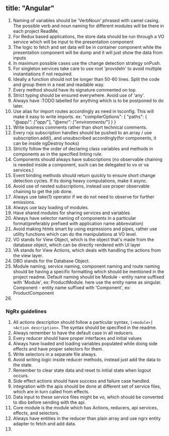 title: "Angular"
---

1. Naming of variables should be 'VerbNoun' phrased with camel casing. The possible verb and noun naming for different modules will be there in each project ReadMe.
2. For Redux based applications, the store data should be run through a VO service which will be input to the presentation component
3. The logic to fetch and set data will be in container component while the presentation component will be dump and it will just show the data from inputs
4. In maximum possible cases use the change detection strategy onPush.
5. For singleton services take care to use root 'provideIn' to avoid multiple instantiations if not required.
6. Ideally a function should not be longer than 50-60 lines. Split the code and group them in a neat and readable way.
7. Every method should have its signature commented on top.
8. Strict typing should be ensured everywhere. Avoid use of 'any'.
9. Always have :TODO labelled for anything which is to be postponed to do later.
10. Use alias for import routes accordingly as need in tsconfig. This will make it easy to write imports. ex:
    "compilerOptions": {
    "paths": {
    "@app/_": ["app/_"],
    "@env/_": ["environments/_"]
    }
    }
11. Write business comments rather than short technical comments.
12. Every rxjs subscription handles should be pushed to an array / use subscription.add(), and unsubscribed accordingly(for components, it can be inside ngDestroy hooks)
13. Strictly follow the order of declaring class variables and methods in components as in the specified linting rule.
14. Components should always have subscriptions (no observable chaining is needed inside a component, such can be delegated to vo or va services.)
15. Event binding methods should return quickly to ensure short change detection cycles. If its doing heavy computations, make it async.
16. Avoid use of nested subscriptions, instead use proper observable chaining to get the job done.
17. Always use take(1) operator if we do not need to observe for further emissions.
18. Always use lazy loading of modules.
19. Have shared modules for sharing services and variables
20. Always have selector naming of components in a particular format(preferably prefixed with application name abbreviation)
21. Avoid making htmls smart by using expressions and pipes, rather use utility functions which can do the manipulations at VO level.
22. VO stands for View Object, which is the object that's made from the database object, which can be directly rendered with UI layer
23. VA stands for View Actions, which deals with handling the actions from the view layer.
24. DBO stands for the Database Object.
25. Module naming, service naming, component naming and route naming should be having a specific formatting which should be mentioned in the project readme. Default naming should be
    Module - entity name suffixed with 'Module', ex: ProductModule. here use the entity name as singular.
    Component - entity name suffixed with 'Component', ex: ProductComponent
26.

### NgRx guidelines

1. All actions description should follow a particular syntax, `[<module>] <Action description>`. The syntax should be specified in the readme.
2. Always remember to have the default case in all reducers.
3. Every reducer should have proper interfaces and initial values
4. Always have loaded and loading variables populated while doing side effects and have proper selectors for them.
5. Write selectors in a separate file always.
6. Avoid writing logic inside reducer methods, instead just add the data to the state.
7. Remember to clear state data and reset to initial state when logout occurs.
8. Side effect actions should have success and failure case handled.
9. integration with the apis should be done at different set of service files, which are in turn called from effects.
10. Data input to these service files might be vo, which should be converted to dbo before sending with the api.
11. Core module is the module which has Actions, reducers, api services, effects, and selectors.
12. Always have entities in the reducer than plain array and use ngrx entity adapter to fetch and add data.
13.
